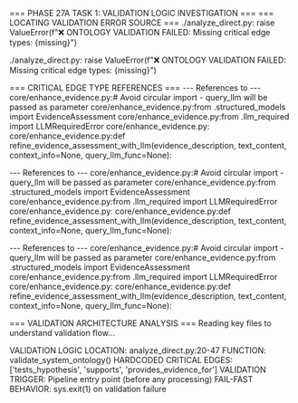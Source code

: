 === PHASE 27A TASK 1: VALIDATION LOGIC INVESTIGATION ===
=== LOCATING VALIDATION ERROR SOURCE ===
./analyze_direct.py:            raise ValueError(f"❌ ONTOLOGY VALIDATION FAILED: Missing critical edge types: {missing}")

./analyze_direct.py:            raise ValueError(f"❌ ONTOLOGY VALIDATION FAILED: Missing critical edge types: {missing}")

=== CRITICAL EDGE TYPE REFERENCES ===
--- References to  ---
core/enhance_evidence.py:# Avoid circular import - query_llm will be passed as parameter
core/enhance_evidence.py:from .structured_models import EvidenceAssessment
core/enhance_evidence.py:from .llm_required import LLMRequiredError
core/enhance_evidence.py:
core/enhance_evidence.py:def refine_evidence_assessment_with_llm(evidence_description, text_content, context_info=None, query_llm_func=None):

--- References to  ---
core/enhance_evidence.py:# Avoid circular import - query_llm will be passed as parameter
core/enhance_evidence.py:from .structured_models import EvidenceAssessment
core/enhance_evidence.py:from .llm_required import LLMRequiredError
core/enhance_evidence.py:
core/enhance_evidence.py:def refine_evidence_assessment_with_llm(evidence_description, text_content, context_info=None, query_llm_func=None):

--- References to  ---
core/enhance_evidence.py:# Avoid circular import - query_llm will be passed as parameter
core/enhance_evidence.py:from .structured_models import EvidenceAssessment
core/enhance_evidence.py:from .llm_required import LLMRequiredError
core/enhance_evidence.py:
core/enhance_evidence.py:def refine_evidence_assessment_with_llm(evidence_description, text_content, context_info=None, query_llm_func=None):

=== VALIDATION ARCHITECTURE ANALYSIS ===
Reading key files to understand validation flow...

VALIDATION LOGIC LOCATION: analyze_direct.py:20-47
FUNCTION: validate_system_ontology()
HARDCODED CRITICAL EDGES: ['tests_hypothesis', 'supports', 'provides_evidence_for']
VALIDATION TRIGGER: Pipeline entry point (before any processing)
FAIL-FAST BEHAVIOR: sys.exit(1) on validation failure

